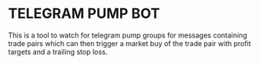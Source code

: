 # TELEGRAM PUMP BOT
This is a tool to watch for telegram pump groups for messages containing trade pairs which can then trigger a market buy of the trade pair with profit targets and a trailing stop loss.
